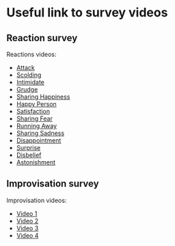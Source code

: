 # Useful link to survey videos

## Reaction survey
Reactions videos:
* [Attack](https://www.youtube.com/watch?v=fW9Tq6WwCL4)
* [Scolding](https://www.youtube.com/watch?v=kg3jIsZ1hrM)
* [Intimidate](https://www.youtube.com/watch?v=flDDhqZuv_E)
* [Grudge](https://www.youtube.com/watch?v=E9d__dZdeHo)
* [Sharing Happiness](https://www.youtube.com/watch?v=LYbnfvBuH08)
* [Happy Person](https://www.youtube.com/watch?v=UPpqHDG5coU)
* [Satisfaction](https://www.youtube.com/watch?v=SKueU78V_Yc)
* [Sharing Fear](https://www.youtube.com/watch?v=PhfO0okb2kQ)
* [Running Away](https://www.youtube.com/watch?v=vpaJ5MPX06w)
* [Sharing Sadness](https://www.youtube.com/watch?v=LDUldVbcoPM)
* [Disappointment](https://www.youtube.com/watch?v=axnxijdAHJQ)
* [Surprise](https://www.youtube.com/watch?v=XS8aKDBrVGg)
* [Disbelief](https://www.youtube.com/watch?v=5shT9QnaIcE)
* [Astonishment](https://www.youtube.com/watch?v=ojnUWut8n8c)

## Improvisation survey
Improvisation videos:
* [Video 1](https://youtu.be/GukLDtotnS8)
* [Video 2](https://youtu.be/HP4YJ7Rjdn4)
* [Video 3](https://youtu.be/XSNpV-SRHU8)
* [Video 4](https://youtu.be/FK-HFeeOLn8)
